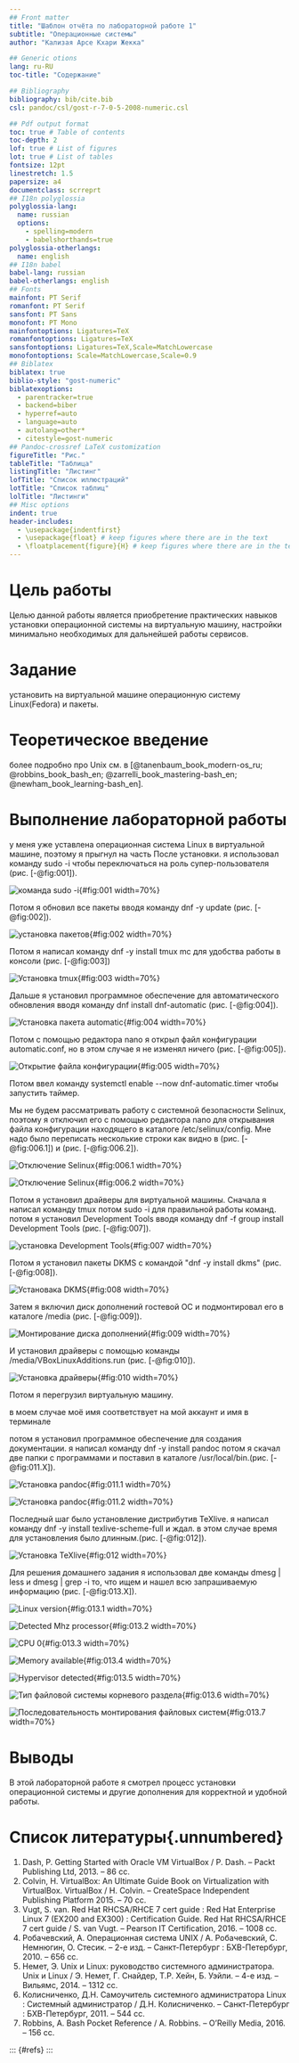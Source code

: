 ```yaml
---
## Front matter
title: "Шаблон отчёта по лабораторной работе 1"
subtitle: "Операционные системы"
author: "Кализая Арсе Кхари Жекка"

## Generic otions
lang: ru-RU
toc-title: "Содержание"

## Bibliography
bibliography: bib/cite.bib
csl: pandoc/csl/gost-r-7-0-5-2008-numeric.csl

## Pdf output format
toc: true # Table of contents
toc-depth: 2
lof: true # List of figures
lot: true # List of tables
fontsize: 12pt
linestretch: 1.5
papersize: a4
documentclass: scrreprt
## I18n polyglossia
polyglossia-lang:
  name: russian
  options:
	- spelling=modern
	- babelshorthands=true
polyglossia-otherlangs:
  name: english
## I18n babel
babel-lang: russian
babel-otherlangs: english
## Fonts
mainfont: PT Serif
romanfont: PT Serif
sansfont: PT Sans
monofont: PT Mono
mainfontoptions: Ligatures=TeX
romanfontoptions: Ligatures=TeX
sansfontoptions: Ligatures=TeX,Scale=MatchLowercase
monofontoptions: Scale=MatchLowercase,Scale=0.9
## Biblatex
biblatex: true
biblio-style: "gost-numeric"
biblatexoptions:
  - parentracker=true
  - backend=biber
  - hyperref=auto
  - language=auto
  - autolang=other*
  - citestyle=gost-numeric
## Pandoc-crossref LaTeX customization
figureTitle: "Рис."
tableTitle: "Таблица"
listingTitle: "Листинг"
lofTitle: "Список иллюстраций"
lotTitle: "Список таблиц"
lolTitle: "Листинги"
## Misc options
indent: true
header-includes:
  - \usepackage{indentfirst}
  - \usepackage{float} # keep figures where there are in the text
  - \floatplacement{figure}{H} # keep figures where there are in the text
---
```


# Цель работы

Целью данной работы является приобретение практических навыков установки операционной системы на виртуальную машину, настройки минимально необходимых для дальнейшей работы сервисов.


# Задание

установить на виртуальной машине операционную систему Linux(Fedora) и пакеты.



# Теоретическое введение

более подробно про Unix см. в [@tanenbaum_book_modern-os_ru; @robbins_book_bash_en; @zarrelli_book_mastering-bash_en; @newham_book_learning-bash_en].
   
# Выполнение лабораторной работы

у меня уже уставлена операционная система Linux в виртуальной машине, поэтому я прыгнул на часть После установки. я использовал команду sudo -i чтобы переключаться на роль супер-пользователя (рис. [-@fig:001]).

![команда sudo -i](image/imagen1.jpg){#fig:001 width=70%}

Потом я обновил все пакеты вводя команду dnf -y update (рис. [-@fig:002]).

![установка пакетов](image/imagen2.jpg){#fig:002 width=70%}

Потом я написал команду dnf -y install tmux mc для удобства работы в консоли (рис. [-@fig:003])

![Установка tmux](image/imagen3.jpg){#fig:003 width=70%}

Дальше я установил программное обеспечение для автоматического обновления вводя команду dnf install dnf-automatic (рис. [-@fig:004]).

![Установка пакета automatic](image/imagen4.jpg){#fig:004 width=70%}

Потом с помощью редактора nano я открыл файл конфигурации automatic.conf, но в этом случае я не изменял ничего (рис. [-@fig:005]).

![Открытие файла конфигурации](image/imagen5.jpg){#fig:005 width=70%}

Потом ввел команду systemctl enable --now dnf-automatic.timer чтобы запустить таймер.

Мы не будем рассматривать работу с системной безопасности Selinux, поэтому я отключил его с помощью редактора nano для открывания файла конфигурации находящего в каталоге /etc/selinux/config. Мне надо было переписать несколькие строки как видно в (рис. [-@fig:006.1]) и (рис. [-@fig:006.2]).

![Отключение Selinux](image/imagen6.1.jpg){#fig:006.1 width=70%}

![Отключение Selinux](image/imagen6.2.jpg){#fig:006.2 width=70%}

Потом я установил драйверы для виртуальной машины. Сначала я написал команду tmux потом sudo -i для правильной работы команд. потом я установил Development Tools вводя команду dnf -f group install Development Tools (рис. [-@fig:007]). 

![установка Development Tools](image/imagen7.jpg){#fig:007 width=70%}

Потом я установил пакеты DKMS с командой "dnf -y install dkms" (рис. [-@fig:008]).

![Установака DKMS](image/imagen8.jpg){#fig:008 width=70%}

Затем я включил диск дополнений гостевой ОС и подмонтировал его в каталоге /media (рис. [-@fig:009]).

![Монтирование диска дополнений](image/imagen9.jpg){#fig:009 width=70%}

И установил драйверы с помощью команды /media/VBoxLinuxAdditions.run (рис. [-@fig:010]).

![Установка драйверы](image/imagen10.jpg){#fig:010 width=70%}

Потом я перегрузил виртуальную машину.

в моем случае моё имя соответствует на мой аккаунт и имя в терминале 

потом я установил программное обеспечение для создания документации. я написал команду dnf -y install pandoc потом я скачал две папки с программами и поставил в каталоге /usr/local/bin.(рис. [-@fig:011.X]). 

![Установка pandoc](image/imagen11.1.jpg){#fig:011.1 width=70%}

![Установка pandoc](image/imagen11.2.jpg){#fig:011.2 width=70%}

Последный шаг было установление дистрибутив TeXlive. я написал команду dnf -y install texlive-scheme-full и ждал. в этом случае время для установления было длинным.(рис. [-@fig:012]).

![Установка TeXlive](image/imagen12.jpg){#fig:012 width=70%}

Для решения домашнего задания я использовал две команды dmesg | less и dmesg | grep -i то, что ищем и нашел всю запрашиваемую информацию (рис. [-@fig:013.Х]).

![Linux version](image/imagen13.1.jpg){#fig:013.1 width=70%}

![Detected Mhz processor](image/imagen13.2.jpg){#fig:013.2 width=70%}

![CPU 0](image/imagen13.3.jpg){#fig:013.3 width=70%}

![Memory available](image/imagen13.4.jpg){#fig:013.4 width=70%}

![Hypervisor detected](image/imagen13.5.jpg){#fig:013.5 width=70%}

![Тип файловой системы корневого раздела](image/imagen13.6.jpg){#fig:013.6 width=70%}

![Последовательность монтирования файловых систем](image/imagen13.7.jpg){#fig:013.7 width=70%}



# Выводы

В этой лабораторной работе я смотрел процесс установки операционной системы и другие дополнения для корректной и удобной работы. 

# Список литературы{.unnumbered}

1. Dash, P. Getting Started with Oracle VM VirtualBox / P. Dash. – Packt Publishing Ltd, 2013. – 86 сс.
2. Colvin, H. VirtualBox: An Ultimate Guide Book on Virtualization with VirtualBox. VirtualBox / H. Colvin. – CreateSpace Independent Publishing Platform 2015. – 70 сс.
3. Vugt, S. van. Red Hat RHCSA/RHCE 7 cert guide : Red Hat Enterprise Linux 7 (EX200 and EX300) : Certification Guide. Red Hat RHCSA/RHCE 7 cert guide / S. van Vugt. – Pearson IT Certification, 2016. – 1008 сс.
4. Робачевский, А. Операционная система UNIX / А. Робачевский, С. Немнюгин, О. Стесик. – 2-е изд. – Санкт-Петербург : БХВ-Петербург, 2010. – 656 сс.
5. Немет, Э. Unix и Linux: руководство системного администратора. Unix и Linux / Э. Немет, Г. Снайдер, Т.Р. Хейн, Б. Уэйли. – 4-е изд. – Вильямс, 2014. – 1312 сс.
6. Колисниченко, Д.Н. Самоучитель системного администратора Linux : Системный администратор / Д.Н. Колисниченко. – Санкт-Петербург : БХВ-Петербург, 2011. – 544 сс.
7. Robbins, A. Bash Pocket Reference / A. Robbins. – O’Reilly Media, 2016. – 156 сс.

::: {#refs}
:::
